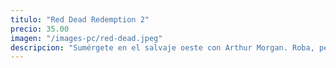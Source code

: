 ```yaml
---
titulo: "Red Dead Redemption 2"
precio: 35.00
imagen: "/images-pc/red-dead.jpeg"
descripcion: "Sumérgete en el salvaje oeste con Arthur Morgan. Roba, pelea, y cabalga ......"
---
```

